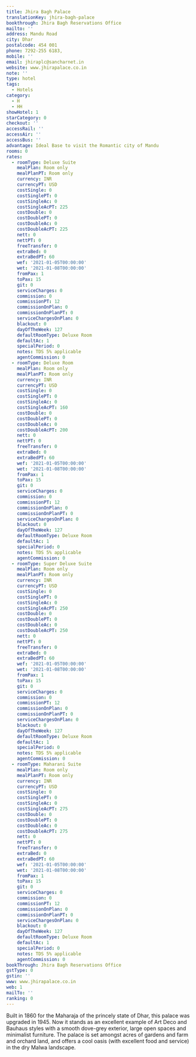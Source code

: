```yaml
---
title: Jhira Bagh Palace
translationKey: jhira-bagh-palace
bookthrough: Jhira Bagh Reservations Office
mailto: ''
address: Mandu Road
city: Dhar
postalcode: 454 001
phone: 7292-255 6183,
mobile: ''
email: jhiraplc@sancharnet.in
website: www.jhirapalace.co.in
note: ''
type: hotel
tags:
  - Hotels
category:
  - H
  - HH
showHotel: 1
starCategory: 0
checkout: ''
accessRail: ''
accessAir: ''
accessBus: ''
advantage: Ideal Base to visit the Romantic city of Mandu
rooms: 0
rates:
  - roomType: Deluxe Suite
    mealPlan: Room only
    mealPlanPT: Room only
    currency: INR
    currencyPT: USD
    costSingle: 0
    costSinglePT: 0
    costSingleAc: 0
    costSingleAcPT: 225
    costDouble: 0
    costDoublePT: 0
    costDoubleAc: 0
    costDoubleAcPT: 225
    nett: 0
    nettPT: 0
    freeTransfer: 0
    extraBed: 0
    extraBedPT: 60
    wef: '2021-01-05T00:00:00'
    wet: '2021-01-08T00:00:00'
    fromPax: 1
    toPax: 15
    git: 0
    serviceCharges: 0
    commission: 0
    commissionPT: 12
    commissionOnPlan: 0
    commissionOnPlanPT: 0
    serviceChargesOnPlan: 0
    blackout: 0
    dayOfTheWeek: 127
    defaultRoomType: Deluxe Room
    defaultAc: 1
    specialPeriod: 0
    notes: TDS 5% applicable
    agentCommission: 0
  - roomType: Deluxe Room
    mealPlan: Room only
    mealPlanPT: Room only
    currency: INR
    currencyPT: USD
    costSingle: 0
    costSinglePT: 0
    costSingleAc: 0
    costSingleAcPT: 160
    costDouble: 0
    costDoublePT: 0
    costDoubleAc: 0
    costDoubleAcPT: 200
    nett: 0
    nettPT: 0
    freeTransfer: 0
    extraBed: 0
    extraBedPT: 60
    wef: '2021-01-05T00:00:00'
    wet: '2021-01-08T00:00:00'
    fromPax: 1
    toPax: 15
    git: 0
    serviceCharges: 0
    commission: 0
    commissionPT: 12
    commissionOnPlan: 0
    commissionOnPlanPT: 0
    serviceChargesOnPlan: 0
    blackout: 0
    dayOfTheWeek: 127
    defaultRoomType: Deluxe Room
    defaultAc: 1
    specialPeriod: 0
    notes: TDS 5% applicable
    agentCommission: 0
  - roomType: Super Deluxe Suite
    mealPlan: Room only
    mealPlanPT: Room only
    currency: INR
    currencyPT: USD
    costSingle: 0
    costSinglePT: 0
    costSingleAc: 0
    costSingleAcPT: 250
    costDouble: 0
    costDoublePT: 0
    costDoubleAc: 0
    costDoubleAcPT: 250
    nett: 0
    nettPT: 0
    freeTransfer: 0
    extraBed: 0
    extraBedPT: 60
    wef: '2021-01-05T00:00:00'
    wet: '2021-01-08T00:00:00'
    fromPax: 1
    toPax: 15
    git: 0
    serviceCharges: 0
    commission: 0
    commissionPT: 12
    commissionOnPlan: 0
    commissionOnPlanPT: 0
    serviceChargesOnPlan: 0
    blackout: 0
    dayOfTheWeek: 127
    defaultRoomType: Deluxe Room
    defaultAc: 1
    specialPeriod: 0
    notes: TDS 5% applicable
    agentCommission: 0
  - roomType: Maharani Suite
    mealPlan: Room only
    mealPlanPT: Room only
    currency: INR
    currencyPT: USD
    costSingle: 0
    costSinglePT: 0
    costSingleAc: 0
    costSingleAcPT: 275
    costDouble: 0
    costDoublePT: 0
    costDoubleAc: 0
    costDoubleAcPT: 275
    nett: 0
    nettPT: 0
    freeTransfer: 0
    extraBed: 0
    extraBedPT: 60
    wef: '2021-01-05T00:00:00'
    wet: '2021-01-08T00:00:00'
    fromPax: 1
    toPax: 15
    git: 0
    serviceCharges: 0
    commission: 0
    commissionPT: 12
    commissionOnPlan: 0
    commissionOnPlanPT: 0
    serviceChargesOnPlan: 0
    blackout: 0
    dayOfTheWeek: 127
    defaultRoomType: Deluxe Room
    defaultAc: 1
    specialPeriod: 0
    notes: TDS 5% applicable
    agentCommission: 0
bookThrough: Jhira Bagh Reservations Office
gstType: 0
gstin: ''
www: www.jhirapalace.co.in
web: 1
mailTo: ''
ranking: 0
---
```













Built in 1860 for the Maharaja of the princely state of Dhar, this palace was upgraded in 1945. Now it stands as an excellent example of Art Deco and Bauhaus styles with a smooth dove-grey exterior, large open spaces and minimalist furniture. The palace is set amongst acres of gardens and farm and orchard land, and offers a cool oasis (with excellent food and service) in the dry Malwa landscape.